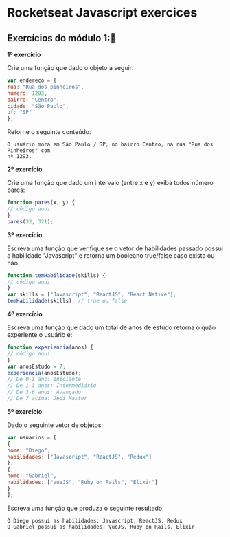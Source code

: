 # Rocketseat Javascript exercices

## Exercícios do módulo 1::rocket:

**1º exercício**

Crie uma função que dado o objeto a seguir:

 ```JavaScript
 var endereco = {
 rua: "Rua dos pinheiros",
 numero: 1293,
 bairro: "Centro",
 cidade: "São Paulo",
 uf: "SP"
};
 ```
 
Retorne o seguinte conteúdo:

 ```
 O usuário mora em São Paulo / SP, no bairro Centro, na rua "Rua dos Pinheiros" com
 nº 1293.
 ```
 
 **2º exercício**
 
 Crie uma função que dado um intervalo (entre x e y) exiba todos número pares:
 
 ```JavaScript
function pares(x, y) {
 // código aqui
}
pares(32, 321);
 ```

 **3º exercício**
 
 Escreva uma função que verifique se o vetor de habilidades passado possui a habilidade "Javascript"
e retorna um booleano true/false caso exista ou não.

 ```JavaScript
function temHabilidade(skills) {
 // código aqui
}
var skills = ["Javascript", "ReactJS", "React Native"];
temHabilidade(skills); // true ou false
 ```

 **4º exercício**
 
 Escreva uma função que dado um total de anos de estudo retorna o quão experiente o usuário é:

 ```JavaScript
function experiencia(anos) {
 // código aqui
}
var anosEstudo = 7;
experiencia(anosEstudo);
// De 0-1 ano: Iniciante
// De 1-3 anos: Intermediário
// De 3-6 anos: Avançado
// De 7 acima: Jedi Master
 ```
 
 **5º exercício**
 
 Dado o seguinte vetor de objetos:
 
 ```JavaScript
var usuarios = [
 {
 nome: "Diego",
 habilidades: ["Javascript", "ReactJS", "Redux"]
 },
 {
 nome: "Gabriel",
 habilidades: ["VueJS", "Ruby on Rails", "Elixir"]
 }
];
 ```
 
 Escreva uma função que produza o seguinte resultado:
 
 ```
O Diego possui as habilidades: Javascript, ReactJS, Redux
O Gabriel possui as habilidades: VueJS, Ruby on Rails, Elixir
 ```
